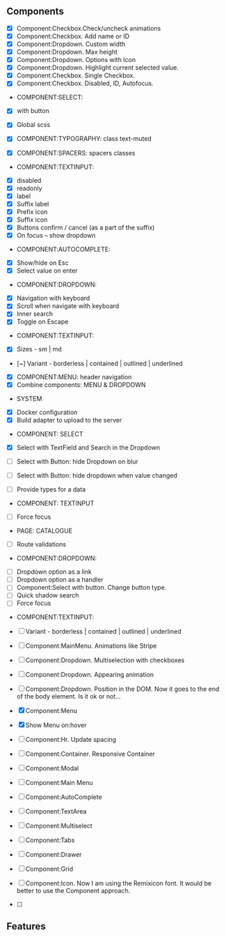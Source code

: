 ## Components

- [x] Component:Checkbox.Check/uncheck animations
- [x] Component:Checkbox. Add name or ID
- [x] Component:Dropdown. Custom width
- [x] Component:Dropdown. Max height
- [x] Component:Dropdown. Options with Icon
- [x] Component:Dropdown. Highlight current selected value.
- [x] Component:Checkbox. Single Checkbox.
- [x] Component:Checkbox. Disabled, ID, Autofocus.

<!-- Current -->

- COMPONENT:SELECT:
- [x] with button
- [x] Global scss

- [x] COMPONENT:TYPOGRAPHY: class text-muted
- [x] COMPONENT:SPACERS: spacers classes

- COMPONENT:TEXTINPUT:
- [x] disabled
- [x] readonly
- [x] label
- [x] Suffix label
- [x] Prefix icon
- [x] Suffix icon
- [x] Buttons confirm / cancel (as a part of the suffix)
- [x] On focus – show dropdown

- COMPONENT:AUTOCOMPLETE:
- [x] Show/hide on Esc
- [x] Select value on enter

- COMPONENT:DROPDOWN:
- [x] Navigation with keyboard
- [x] Scroll when navigate with keyboard
- [x] Inner search
- [x] Toggle on Escape

- COMPONENT:TEXTINPUT:
- [x] Sizes - sm | md
- [~] Variant - borderless | contained | outlined | underlined

- [x] COMPONENT:MENU: header navigation
- [x] Combine components: MENU & DROPDOWN

- SYSTEM
- [x] Docker configuration
- [x] Build adapter to upload to the server

- COMPONENT: SELECT
- [x] Select with TextField and Search in the Dropdown
- [ ] Select with Button: hide Dropdown on blur
- [ ] Select with Button: hide dropdown when value changed

- [ ] Provide types for a data

- COMPONENT: TEXTINPUT
- [ ] Force focus

- PAGE: CATALOGUE
- [ ] Route validations

- COMPONENT:DROPDOWN:
- [ ] Dropdown option as a link
- [ ] Dropdown option as a handler
- [ ] Component:Select with button. Change button type.
- [ ] Quick shadow search
- [ ] Force focus

<!-- Backlog -->

- COMPONENT:TEXTINPUT:
- [ ] Variant - borderless | contained | outlined | underlined

- [ ] Component:MainMenu. Animations like Stripe
- [ ] Component:Dropdown. Multiselection with checkboxes
- [ ] Component:Dropdown. Appearing animation
- [ ] Component:Dropdown. Position in the DOM. Now it goes to the end of the body element. Is it ok or not...

- [x] Component:Menu
- [x] Show Menu on:hover

- [ ] Component:Hr. Update spacing
- [ ] Component:Container. Responsive Container
- [ ] Component:Modal
- [ ] Component:Main Menu
- [ ] Component:AutoComplete
- [ ] Component:TextArea
- [ ] Component:Multiselect
- [ ] Component:Tabs
- [ ] Component:Drawer
- [ ] Component:Grid
- [ ] Component:Icon. Now I am using the Remixicon font. It would be better to use the Component approach.

- [ ]

## Features
